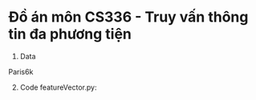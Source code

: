 # Đồ án môn CS336 - Truy vấn thông tin đa phương tiện

1. Data

Paris6k

2. Code
featureVector.py: 

